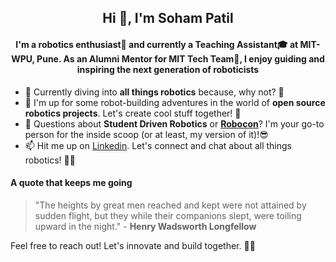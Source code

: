 <!--
**soham2560/soham2560** is a ✨ _special_ ✨ repository because its `README.md` (this file) appears on your GitHub profile.-->
<h2 align="center">Hi 👋, I'm Soham Patil</h2>
<h4 align="center">I'm a robotics enthusiast🤖 and currently a Teaching Assistant🎓 at MIT-WPU, Pune. As an Alumni Mentor for MIT Tech Team🚀, I enjoy guiding and inspiring the next generation of roboticists</h4>

- 🌱 Currently diving into **all things robotics** because, why not? 🤖
- 👯 I'm up for some robot-building adventures in the world of **open source robotics projects**. Let's create cool stuff together! 🚀
- 💬 Questions about **Student Driven Robotics** or **[Robocon](https://en.wikipedia.org/wiki/ABU_Robocon)**? I'm your go-to person for the inside scoop (or at least, my version of it)!😎
- 📫 Hit me up on [Linkedin](https://www.linkedin.com/in/sohampatil2560/). Let's connect and chat about all things robotics! 🤖✨


#### A quote that keeps me going
> "The heights by great men reached and kept were not attained by sudden flight, but they while their companions slept, were toiling upward in the night." - **Henry Wadsworth Longfellow**



Feel free to reach out! Let's innovate and build together. 🤖✨
